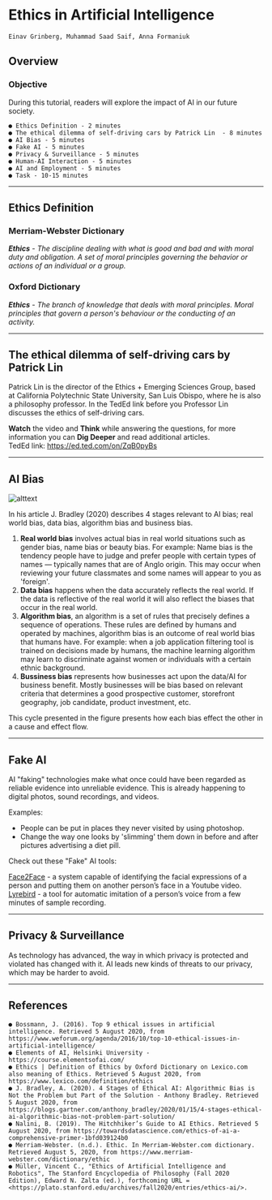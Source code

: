# Ethics in Artificial Intelligence

```
Einav Grinberg, Muhammad Saad Saif, Anna Formaniuk
```

## Overview

### Objective

During this tutorial, readers will explore the impact of AI in our future society.

```
● Ethics Definition - 2 minutes
● The ethical dilemma of self-driving cars by Patrick Lin  - 8 minutes
● AI Bias - 5 minutes
● Fake AI - 5 minutes
● Privacy & Surveillance - 5 minutes
● Human-AI Interaction - 5 minutes
● AI and Employment - 5 minutes
● Task - 10-15 minutes
```

---

## Ethics Definition

### Merriam-Webster Dictionary 
*<b>Ethics</b> - The discipline dealing with what is good and bad and with moral duty and obligation. A set of moral principles governing the behavior or actions of an individual or a group.*

### Oxford Dictionary
*<b>Ethics</b> - The branch of knowledge that deals with moral principles. Moral principles that govern a person's behaviour or the conducting of an activity.* 

---

## The ethical dilemma of self-driving cars by Patrick Lin

Patrick Lin is the director of the Ethics + Emerging Sciences Group, based at California Polytechnic State University, San Luis Obispo, where he is also a philosophy professor. In the TedEd link before you Professor Lin discusses the ethics of self-driving cars. 

<b>Watch</b> the video and <b>Think</b> while answering the questions, for more information you can <b>Dig Deeper</b> and read additional articles.  
TedEd link: https://ed.ted.com/on/ZqB0pyBs 

---

## AI Bias

![alttext](https://blogs.gartner.com/anthony_bradley/files/2020/01/4-Stages-of-Ethical-AI.png)

In his article J. Bradley (2020) describes 4 stages relevant to AI bias; real world bias, data bias, algorithm bias and business bias.
1. **Real world bias** involves actual bias in real world situations such as gender bias, name bias or beauty bias. 
For example: Name bias is the tendency people have to judge and prefer people with certain types of names — typically names that are of Anglo origin. This may occur when reviewing your future classmates and some names will appear to you as 'foreign'. 
2. **Data bias** happens when the data accurately reflects the real world. If the data is reflective of the real world it will also reflect the biases that occur in the real world. 
3. **Algorithm bias**, an algorithm is a set of rules that precisely defines a sequence of operations. These rules are defined by humans and operated by machines, algorithm bias is an outcome of real world bias that humans have. 
For example: when a job application filtering tool is trained on decisions made by humans, the machine learning algorithm may learn to discriminate against women or individuals with a certain ethnic background.
4. **Bussiness bias** represents how businesses act upon the data/AI for business benefit. Mostly businesses will be bias based on relevant criteria that determines a good prospective customer, storefront geography, job candidate, product investment, etc. 

This cycle presented in the figure presents how each bias effect the other in a cause and effect flow.

---

## Fake AI

AI "faking" technologies make what once could have been regarded as reliable evidence into unreliable evidence. This is already happening to digital photos, sound recordings, and videos.

Examples: 
* People can be put in places they never visited by using photoshop.
* Change the way one looks by 'slimming' them down in before and after pictures advertising a  diet pill.

Check out these "Fake" AI tools:

[Face2Face](https://www.youtube.com/watch?v=ohmajJTcpNk) - a system capable of identifying the facial expressions of a person and putting them on another person’s face in a Youtube video.  
[Lyrebird](https://www.descript.com/overdub?lyrebird=true) - a tool for automatic imitation of a person’s voice from a few minutes of sample recording.


---

## Privacy & Surveillance

As technology has advanced, the way in which privacy is protected and violated has changed with it. AI leads new kinds of threats to our privacy, which may be harder to avoid. 

---

## References

```
● Bossmann, J. (2016). Top 9 ethical issues in artificial intelligence. Retrieved 5 August 2020, from https://www.weforum.org/agenda/2016/10/top-10-ethical-issues-in-artificial-intelligence/
● Elements of AI, Helsinki University - https://course.elementsofai.com/
● Ethics | Definition of Ethics by Oxford Dictionary on Lexico.com also meaning of Ethics. Retrieved 5 August 2020, from https://www.lexico.com/definition/ethics
● J. Bradley, A. (2020). 4 Stages of Ethical AI: Algorithmic Bias is Not the Problem but Part of the Solution - Anthony Bradley. Retrieved 5 August 2020, from https://blogs.gartner.com/anthony_bradley/2020/01/15/4-stages-ethical-ai-algorithmic-bias-not-problem-part-solution/
● Nalini, B. (2019). The Hitchhiker’s Guide to AI Ethics. Retrieved 5 August 2020, from https://towardsdatascience.com/ethics-of-ai-a-comprehensive-primer-1bfd039124b0
● Merriam-Webster. (n.d.). Ethic. In Merriam-Webster.com dictionary. Retrieved August 5, 2020, from https://www.merriam-webster.com/dictionary/ethic
● Müller, Vincent C., "Ethics of Artificial Intelligence and Robotics", The Stanford Encyclopedia of Philosophy (Fall 2020 Edition), Edward N. Zalta (ed.), forthcoming URL = <https://plato.stanford.edu/archives/fall2020/entries/ethics-ai/>. 
```

